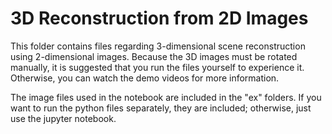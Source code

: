 # 3D Reconstruction from 2D Images  #

This folder contains files regarding 3-dimensional scene reconstruction using 2-dimensional images. Because the 3D images must be rotated manually, it is suggested that you run the files yourself to experience it. Otherwise, you can watch the demo videos for more information. 

The image files used in the notebook are included in the "ex" folders. If you want to run the python files separately, they are included; otherwise, just use the jupyter notebook. 
